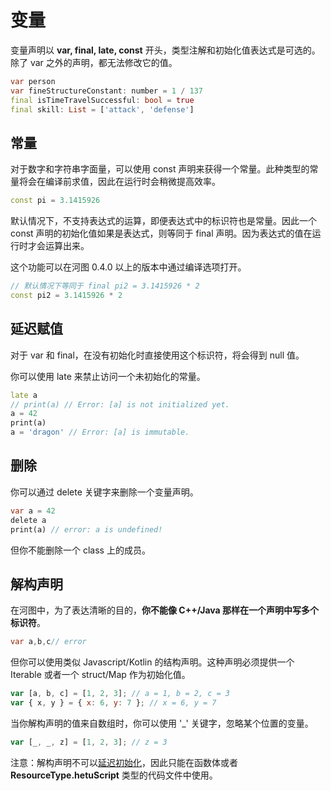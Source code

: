 # 变量

变量声明以 **var, final, late, const** 开头，类型注解和初始化值表达式是可选的。除了 var 之外的声明，都无法修改它的值。

```dart
var person
var fineStructureConstant: number = 1 / 137
final isTimeTravelSuccessful: bool = true
final skill: List = ['attack', 'defense']
```

## 常量

对于数字和字符串字面量，可以使用 const 声明来获得一个常量。此种类型的常量将会在编译前求值，因此在运行时会稍微提高效率。

```dart
const pi = 3.1415926
```

默认情况下，不支持表达式的运算，即便表达式中的标识符也是常量。因此一个 const 声明的初始化值如果是表达式，则等同于 final 声明。因为表达式的值在运行时才会运算出来。

这个功能可以在河图 0.4.0 以上的版本中通过编译选项打开。

```dart
// 默认情况下等同于 final pi2 = 3.1415926 * 2
const pi2 = 3.1415926 * 2
```

## 延迟赋值

对于 var 和 final，在没有初始化时直接使用这个标识符，将会得到 null 值。

你可以使用 late 来禁止访问一个未初始化的常量。

```dart
late a
// print(a) // Error: [a] is not initialized yet.
a = 42
print(a)
a = 'dragon' // Error: [a] is immutable.
```

## 删除

你可以通过 delete 关键字来删除一个变量声明。

```dart
var a = 42
delete a
print(a) // error: a is undefined!
```

但你不能删除一个 class 上的成员。

## 解构声明

在河图中，为了表达清晰的目的，**你不能像 C++/Java 那样在一个声明中写多个标识符**。

```dart
var a,b,c// error
```

但你可以使用类似 Javascript/Kotlin 的结构声明。这种声明必须提供一个 Iterable 或者一个 struct/Map 作为初始化值。

```javascript
var [a, b, c] = [1, 2, 3]; // a = 1, b = 2, c = 3
var { x, y } = { x: 6, y: 7 }; // x = 6, y = 7
```

当你解构声明的值来自数组时，你可以使用 '\_' 关键字，忽略某个位置的变量。

```javascript
var [_, _, z] = [1, 2, 3]; // z = 3
```

注意：解构声明不可以[延迟初始化](../../guide/implementation_detail/readme.md#延迟初始化)，因此只能在函数体或者 **ResourceType.hetuScript** 类型的代码文件中使用。
